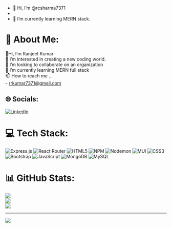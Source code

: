 - 👋 Hi, I’m @rcsharma7371
- 
- 🌱 I’m currently learning MERN stack.
# 💫 About Me:
👋Hi, I’m Ranjeet Kumar<br>👀 I’m interested in creating a new coding world.<br>👯 I’m looking to collaborate on an organization<br>🌱 I’m currently learning MERN full stack <br>📫 How to reach me ...<br>- rrkumar7371@gmail.com

## 🌐 Socials:
[![LinkedIn](https://img.shields.io/badge/LinkedIn-%230077B5.svg?logo=linkedin&logoColor=white)](https://linkedin.com/in/https://www.linkedin.com/in/ranjeet-kumar-742b97224/) 

# 💻 Tech Stack:
![Express.js](https://img.shields.io/badge/express.js-%23404d59.svg?style=for-the-badge&logo=express&logoColor=%2361DAFB) ![React Router](https://img.shields.io/badge/React_Router-CA4245?style=for-the-badge&logo=react-router&logoColor=white) ![HTML5](https://img.shields.io/badge/html5-%23E34F26.svg?style=for-the-badge&logo=html5&logoColor=white) ![NPM](https://img.shields.io/badge/NPM-%23CB3837.svg?style=for-the-badge&logo=npm&logoColor=white) ![Nodemon](https://img.shields.io/badge/NODEMON-%23323330.svg?style=for-the-badge&logo=nodemon&logoColor=%BBDEAD) ![MUI](https://img.shields.io/badge/MUI-%230081CB.svg?style=for-the-badge&logo=mui&logoColor=white) ![CSS3](https://img.shields.io/badge/css3-%231572B6.svg?style=for-the-badge&logo=css3&logoColor=white) ![Bootstrap](https://img.shields.io/badge/bootstrap-%238511FA.svg?style=for-the-badge&logo=bootstrap&logoColor=white) ![JavaScript](https://img.shields.io/badge/javascript-%23323330.svg?style=for-the-badge&logo=javascript&logoColor=%23F7DF1E) ![MongoDB](https://img.shields.io/badge/MongoDB-%234ea94b.svg?style=for-the-badge&logo=mongodb&logoColor=white) ![MySQL](https://img.shields.io/badge/mysql-4479A1.svg?style=for-the-badge&logo=mysql&logoColor=white)
# 📊 GitHub Stats:
![](https://github-readme-stats.vercel.app/api?username=rcsharma7371&theme=dark&hide_border=false&include_all_commits=false&count_private=false)<br/>
![](https://github-readme-streak-stats.herokuapp.com/?user=rcsharma7371&theme=dark&hide_border=false)<br/>
![](https://github-readme-stats.vercel.app/api/top-langs/?username=rcsharma7371&theme=dark&hide_border=false&include_all_commits=false&count_private=false&layout=compact)

---
[![](https://visitcount.itsvg.in/api?id=rcsharma7371&icon=0&color=0)](https://visitcount.itsvg.in)

<!-- Proudly created with GPRM ( https://gprm.itsvg.in ) -->

<!---
rcsharma7371/rcsharma7371 is a ✨ special ✨ repository because its `README.md` (this file) appears on your GitHub profile.
You can click the Preview link to take a look at your changes.
--->
